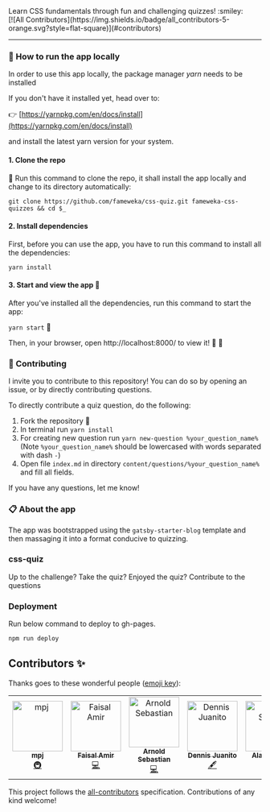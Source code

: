 <div>Learn CSS fundamentals through fun and challenging quizzes! :smiley:</div>
[![All Contributors](https://img.shields.io/badge/all_contributors-5-orange.svg?style=flat-square)](#contributors)

<hr />

### :rocket: How to run the app locally

In order to use this app locally, the package manager _yarn_ needs to be installed

If you don't have it installed yet, head over to:

:point_right: [https://yarnpkg.com/en/docs/install](https://yarnpkg.com/en/docs/install)

and install the latest yarn version for your system.

#### 1. Clone the repo

:horse_racing: Run this command to clone the repo, it shall install the app locally and change to its directory automatically:

`git clone https://github.com/fameweka/css-quiz.git fameweka-css-quizzes && cd $_`

#### 2. Install dependencies

First, before you can use the app, you have to run this command to install all the dependencies:

`yarn install`

#### 3. Start and view the app :eyes:

After you've installed all the dependencies, run this command to start the app:

`yarn start` :horse_racing:

Then, in your browser, open http://localhost:8000/ to view it! :tada: :tada:

### :construction: Contributing

I invite you to contribute to this repository! You can do so by opening an issue, or by directly contributing questions.

To directly contribute a quiz question, do the following:

1. Fork the repository :fork_and_knife:
2. In terminal run `yarn install`
3. For creating new question run `yarn new-question %your_question_name%`
   (Note `%your_question_name%` should be lowercased with words separated with dash `-`)
4. Open file `index.md` in directory `content/questions/%your_question_name%` and fill all fields.

If you have any questions, let me know!

### :clipboard: About the app

The app was bootstrapped using the `gatsby-starter-blog` template and then massaging it into a format conducive to quizzing.

### css-quiz

Up to the challenge? Take the quiz? Enjoyed the quiz? Contribute to the questions

### Deployment

Run below command to deploy to gh-pages.

```bash
npm run deploy
```

## Contributors ✨

Thanks goes to these wonderful people ([emoji key](https://allcontributors.org/docs/en/emoji-key)):

<!-- ALL-CONTRIBUTORS-LIST:START - Do not remove or modify this section -->
<!-- prettier-ignore -->
<table>
  <tr>
    <td align="center"><a href="https://bukanme.me/"><img src="https://avatars1.githubusercontent.com/u/11813607?v=4" width="100px;" alt="mpj"/><br /><sub><b>mpj</b></sub></a><br /><a href="#infra-empeje" title="Infrastructure (Hosting, Build-Tools, etc)">🚇</a></td>
    <td align="center"><a href="http://urmauur.com"><img src="https://avatars2.githubusercontent.com/u/10354610?v=4" width="100px;" alt="Faisal Amir"/><br /><sub><b>Faisal Amir</b></sub></a><br /><a href="https://github.com/fameweka/css-quiz/commits?author=urmauur" title="Code">💻</a></td>
    <td align="center"><a href="https://github.com/nold2"><img src="https://avatars2.githubusercontent.com/u/22978812?v=4" width="100px;" alt="Arnold Sebastian"/><br /><sub><b>Arnold Sebastian</b></sub></a><br /><a href="https://github.com/fameweka/css-quiz/commits?author=nold2" title="Code">💻</a></td>
    <td align="center"><a href="https://djuanit0x.github.io/"><img src="https://avatars2.githubusercontent.com/u/38167041?v=4" width="100px;" alt="Dennis Juanito"/><br /><sub><b>Dennis Juanito</b></sub></a><br /><a href="#content-djuanit0x" title="Content">🖋</a></td>
    <td align="center"><a href="http://www.ruslan.id"><img src="https://avatars0.githubusercontent.com/u/10227159?s=460&v=4" width="100px;" alt="Alan Sarluv"/><br /><sub><b>Alan Sarluv</b></sub></a><br /><a href="#content-alansarluv" title="Content">🖋</a></td>
  </tr>
</table>

<!-- ALL-CONTRIBUTORS-LIST:END -->

This project follows the [all-contributors](https://github.com/all-contributors/all-contributors) specification. Contributions of any kind welcome!
